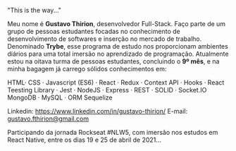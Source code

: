 "This is the way..."

Meu nome é **Gustavo Thirion**, desenvolvedor Full-Stack. Faço parte de um grupo de pessoas estudantes focadas no conhecimento de desenvolvimento de softwares e inserção no mercado de trabalho. Denominado **Trybe**, esse programa de estudo nos proporcionam ambientes diários para uma total imersão no aprendizado de programação. Atualmente estou na oitava turma de pessoas estudantes, concluindo o **9º mês**, e na minha bagagem já carrego sólidos conhecimentos em:

HTML· CSS ·
Javascript (ES6) ·
React · Redux · Context API · Hooks · React Teesting Library ·
Jest ·
NodeJS · Express · REST · SOLID · Socket.IO
MongoDB ·
MySQL · ORM Sequelize

Linkedin: https://www.linkedin.com/in/gustavo-thirion/
E-mail: gustavo.fthirion@gmail.com

Participando da jornada Rockseat #NLW5, com imersão nos estudos em React Native, entre os dias 19 e 25 de abril de 2021...
